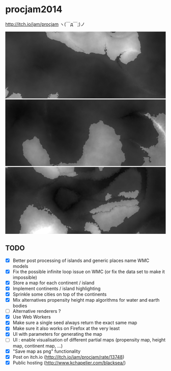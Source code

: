 # procjam2014

http://itch.io/jam/procjam ヽ(￣д￣;)ノ

![Generated map example](https://raw.githubusercontent.com/kchapelier/procjam2014/master/img/github/image1.png)
![Generated map example](https://raw.githubusercontent.com/kchapelier/procjam2014/master/img/github/image2.png)
![Generated map example](https://raw.githubusercontent.com/kchapelier/procjam2014/master/img/github/image3.png)

## TODO

- [X] Better post processing of islands and generic places name WMC models
- [X] Fix the possible infinite loop issue on WMC (or fix the data set to make it impossible)
- [X] Store a map for each continent / island
- [X] Implement continents / island highlighting
- [X] Sprinkle some cities on top of the continents
- [X] Mix alternatives propensity height map algorithms for water and earth bodies
- [ ] Alternative renderers ?
- [X] Use Web Workers
- [X] Make sure a single seed always return the exact same map
- [X] Make sure it also works on Firefox at the very least
- [X] UI with parameters for generating the map
- [ ] UI : enable visualisation of different partial maps (propensity map, height map, continent map, ...)
- [X] "Save map as png" functionality
- [X] Post on itch.io (http://itch.io/jam/procjam/rate/13748)
- [X] Public hosting (http://www.kchapelier.com/blacksea/)
